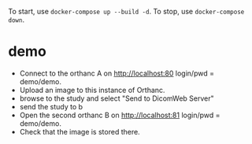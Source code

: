 To start, use `docker-compose up --build -d`.
To stop, use `docker-compose down`.

# demo

- Connect to the orthanc A on [http://localhost:80](http://localhost:80) login/pwd = demo/demo.
- Upload an image to this instance of Orthanc.
- browse to the study and select "Send to DicomWeb Server"
- send the study to b
- Open the second orthanc B on [http://localhost:81](http://localhost:81) login/pwd = demo/demo.
- Check that the image is stored there.